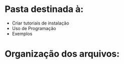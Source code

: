# Pasta destinada à:
 - Criar tutoriais de instalação
 - Uso de Programação 
 - Exemplos

# Organização dos arquivos:
